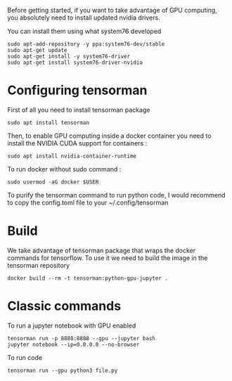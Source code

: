 Before getting started, if you want to take advantage of GPU computing, you absolutely need to install updated nvidia drivers.

You can install them using what system76 developed 
```
sudo apt-add-repository -y ppa:system76-dev/stable
sudo apt-get update
sudo apt-get install -y system76-driver
sudo apt-get install system76-driver-nvidia
```
# Configuring tensorman

First of all you need to install tensorman package 
```
sudo apt install tensorman
```
Then, to enable GPU computing inside a docker container you need to install the NVIDIA CUDA support for containers :
```
sudo apt install nvidia-container-runtime
```
To run docker without sudo command :
```
sudo usermod -aG docker $USER
```

To purify the tensorman command to run python code, I would recommend to copy the config.toml file to your ~/.config/tensorman

# Build 

We take advantage of tensorman package that wraps the docker commands for tensorflow. To use it we need to build the image in the tensorman repository

```
docker build --rm -t tensorman:python-gpu-jupyter .
```

# Classic commands

To run a jupyter notebook with GPU enabled 

```
tensorman run -p 8888:8888 --gpu --jupyter bash
jupyter notebook --ip=0.0.0.0 --no-browser
```

To run code 
```
tensorman run --gpu python3 file.py
```
